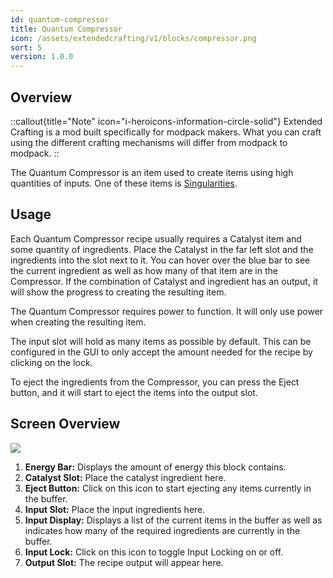 ```yaml
---
id: quantum-compressor
title: Quantum Compressor
icon: /assets/extendedcrafting/v1/blocks/compressor.png
sort: 5
version: 1.0.0
---
```


## Overview

::callout{title="Note" icon="i-heroicons-information-circle-solid"}
Extended Crafting is a mod built specifically for modpack makers. What you can craft using the different crafting mechanisms will differ from modpack to modpack.
::

The Quantum Compressor is an item used to create items using high quantities of inputs. One of these items is [Singularities](../items/singularity.md).

## Usage

Each Quantum Compressor recipe usually requires a Catalyst item and some quantity of ingredients. Place the Catalyst in the far left slot and the ingredients into the slot next to it. You can hover over the blue bar to see the current ingredient as well as how many of that item are in the Compressor. If the combination of Catalyst and ingredient has an output, it will show the progress to creating the resulting item.

The Quantum Compressor requires power to function. It will only use power when creating the resulting item.

The input slot will hold as many items as possible by default. This can be configured in the GUI to only accept the amount needed for the recipe by clicking on the lock.

To eject the ingredients from the Compressor, you can press the Eject button, and it will start to eject the items into the output slot.

## Screen Overview

![](/assets/extendedcrafting/v1/screens/quantum_compressor_screen.png)

1. **Energy Bar:** Displays the amount of energy this block contains.
2. **Catalyst Slot:** Place the catalyst ingredient here.
3. **Eject Button:** Click on this icon to start ejecting any items currently in the buffer.
4. **Input Slot:** Place the input ingredients here.
5. **Input Display:** Displays a list of the current items in the buffer as well as indicates how many of the required ingredients are currently in the buffer.
6. **Input Lock:** Click on this icon to toggle Input Locking on or off.
7. **Output Slot:** The recipe output will appear here.
